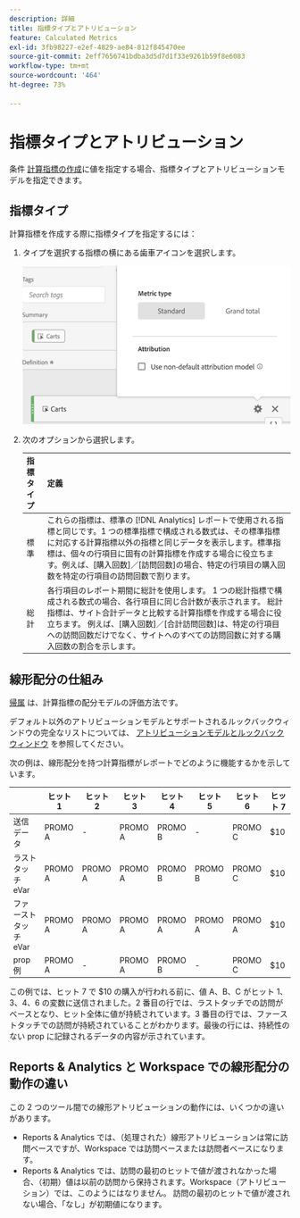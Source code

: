 ```yaml
---
description: 詳細
title: 指標タイプとアトリビューション
feature: Calculated Metrics
exl-id: 3fb98227-e2ef-4829-ae84-812f845470ee
source-git-commit: 2eff7656741bdba3d5d7d1f33e9261b59f8e6083
workflow-type: tm+mt
source-wordcount: '464'
ht-degree: 73%

---
```


# 指標タイプとアトリビューション

条件 [計算指標の作成](/help/components/c-calcmetrics/c-workflow/cm-workflow/c-build-metrics/cm-build-metrics.md)に値を指定する場合、指標タイプとアトリビューションモデルを指定できます。

## 指標タイプ

計算指標を作成する際に指標タイプを指定するには：

1. タイプを選択する指標の横にある歯車アイコンを選択します。

   ![](assets/cm_type_alloc.png)

1. 次のオプションから選択します。

   | 指標タイプ | 定義 |
   |---|---|
   | 標準 | これらの指標は、標準の [!DNL Analytics] レポートで使用される指標と同じです。1 つの標準指標で構成される数式は、その標準指標に対応する計算指標以外の指標と同じデータを表示します。標準指標は、個々の行項目に固有の計算指標を作成する場合に役立ちます。例えば、[購入回数]／[訪問回数]の場合、特定の行項目の購入回数を特定の行項目の訪問回数で割ります。 |
   | 総計 | 各行項目のレポート期間に総計を使用します。 1 つの総計指標で構成される数式の場合、各行項目に同じ合計数が表示されます。 総計指標は、サイト合計データと比較する計算指標を作成する場合に役立ちます。 例えば、[購入回数]／[合計訪問回数]は、特定の行項目への訪問回数だけでなく、サイトへのすべての訪問回数に対する購入回数の割合を示します。 |

## 線形配分の仕組み

[帰属](/help/analyze/analysis-workspace/attribution/overview.md) は、計算指標の配分モデルの評価方法です。

デフォルト以外のアトリビューションモデルとサポートされるルックバックウィンドウの完全なリストについては、 [アトリビューションモデルとルックバックウィンドウ](/help/analyze/analysis-workspace/attribution/models.md) を参照してください。

次の例は、線形配分を持つ計算指標がレポートでどのように機能するかを示しています。

| | ヒット 1 | ヒット 2 | ヒット 3 | ヒット 4 | ヒット 5 | ヒット 6 | ヒット 7 |
|--- |--- |--- |--- |--- |--- |--- |--- |
| 送信データ | PROMO A | - | PROMO A | PROMO B | - | PROMO C | $10 |
| ラストタッチ eVar | PROMO A | PROMO A | PROMO A | PROMO B | PROMO B | PROMO C | $10 |
| ファーストタッチ eVar | PROMO A | PROMO A | PROMO A | PROMO A | PROMO A | PROMO A | $10 |
| prop 例 | PROMO A | - | PROMO A | PROMO B | - | PROMO C | $10 |

この例では、ヒット 7 で $10 の購入が行われる前に、値 A、B、C がヒット 1、3、4、6 の変数に送信されました。2 番目の行では、ラストタッチでの訪問がベースとなり、ヒット全体に値が持続されています。3 番目の行では、ファーストタッチでの訪問が持続されていることがわかります。最後の行には、持続性のない prop に記録されるデータの内容が示されています。

## Reports &amp; Analytics と Workspace での線形配分の動作の違い

この 2 つのツール間での線形アトリビューションの動作には、いくつかの違いがあります。

* Reports &amp; Analytics では、（処理された）線形アトリビューションは常に訪問ベースですが、Workspace では訪問ベースまたは訪問者ベースになります。
* Reports &amp; Analytics では、訪問の最初のヒットで値が渡されなかった場合、（初期）値は以前の訪問から保持されます。Workspace（アトリビューション）では、このようにはなりません。 訪問の最初のヒットで値が渡されない場合、「なし」が初期値になります。
